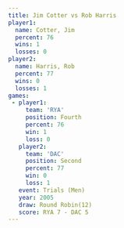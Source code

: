 ```yaml
---
title: Jim Cotter vs Rob Harris
player1:           
  name: Cotter, Jim
  percent: 76      
  wins: 1          
  losses: 0        
player2:           
  name: Harris, Rob
  percent: 77      
  wins: 0          
  losses: 1        
games:
 - player1:          
     team: 'RYA'     
     position: Fourth
     percent: 76     
     win: 1          
     loss: 0         
   player2:          
     team: 'DAC'     
     position: Second
     percent: 77     
     win: 0          
     loss: 1         
   event: Trials (Men)  
   year: 2005           
   draw: Round Robin(12)
   score: RYA 7 - DAC 5 
---
```

